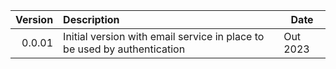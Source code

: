 | Version  | Description           | Date  |
| --------:|:-------------------------------------- | ----- |
| 0.0.01    | Initial version with email service in place to be used by authentication | Out 2023 |
